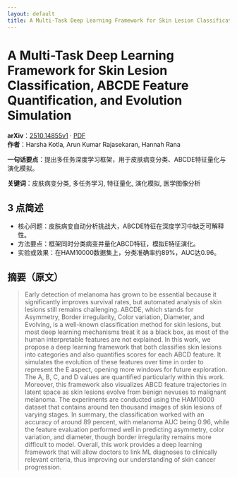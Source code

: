 ```yaml
---
layout: default
title: A Multi-Task Deep Learning Framework for Skin Lesion Classification, ABCDE Feature Quantification, and Evolution Simulation
---
```


# A Multi-Task Deep Learning Framework for Skin Lesion Classification, ABCDE Feature Quantification, and Evolution Simulation
**arXiv**：[2510.14855v1](https://arxiv.org/abs/2510.14855) · [PDF](https://arxiv.org/pdf/2510.14855.pdf)  
**作者**：Harsha Kotla, Arun Kumar Rajasekaran, Hannah Rana  

**一句话要点**：提出多任务深度学习框架，用于皮肤病变分类、ABCDE特征量化与演化模拟。

**关键词**：皮肤病变分类, 多任务学习, 特征量化, 演化模拟, 医学图像分析

## 3 点简述
- 核心问题：皮肤病变自动分析挑战大，ABCDE特征在深度学习中缺乏可解释性。
- 方法要点：框架同时分类病变并量化ABCD特征，模拟E特征演化。
- 实验或效果：在HAM10000数据集上，分类准确率约89%，AUC达0.96。

## 摘要（原文）

> Early detection of melanoma has grown to be essential because it
> significantly improves survival rates, but automated analysis of skin lesions
> still remains challenging. ABCDE, which stands for Asymmetry, Border
> irregularity, Color variation, Diameter, and Evolving, is a well-known
> classification method for skin lesions, but most deep learning mechanisms treat
> it as a black box, as most of the human interpretable features are not
> explained. In this work, we propose a deep learning framework that both
> classifies skin lesions into categories and also quantifies scores for each
> ABCD feature. It simulates the evolution of these features over time in order
> to represent the E aspect, opening more windows for future exploration. The A,
> B, C, and D values are quantified particularly within this work. Moreover, this
> framework also visualizes ABCD feature trajectories in latent space as skin
> lesions evolve from benign nevuses to malignant melanoma. The experiments are
> conducted using the HAM10000 dataset that contains around ten thousand images
> of skin lesions of varying stages. In summary, the classification worked with
> an accuracy of around 89 percent, with melanoma AUC being 0.96, while the
> feature evaluation performed well in predicting asymmetry, color variation, and
> diameter, though border irregularity remains more difficult to model. Overall,
> this work provides a deep learning framework that will allow doctors to link ML
> diagnoses to clinically relevant criteria, thus improving our understanding of
> skin cancer progression.

